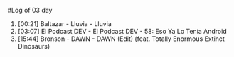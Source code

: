 #Log of 03 day

1. [00:21] Baltazar - Lluvia - Lluvia
1. [03:07] El Podcast DEV - El Podcast DEV - 58: Eso Ya Lo Tenía Android
1. [15:44] Bronson - DAWN - DAWN (Edit) (feat. Totally Enormous Extinct Dinosaurs)
